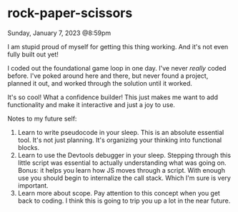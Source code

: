 # rock-paper-scissors

Sunday, January 7, 2023 @8:59pm

I am stupid proud of myself for getting this thing working. And it's not even fully built out yet!

I coded out the foundational game loop in one day. I've never *really* coded before. I've poked around here and there, but never found a project, planned it out, and worked through the solution until it worked.

It's so cool! What a confidence builder! This just makes me want to add functionality and make it interactive and just a joy to use.

Notes to my future self:
1. Learn to write pseudocode in your sleep. This is an absolute essential tool. It's not just planning. It's organizing your thinking into functional blocks. 
2. Learn to use the Devtools debugger in your sleep. Stepping through this little script was essential to actually understanding what was going on.
    Bonus: it helps you learn how JS moves through a script. With enough use you should begin to internalize the call stack. Which I'm sure is very important.
3. Learn more about scope. Pay attention to this concept when you get back to coding. I think this is going to trip you up a lot in the near future.